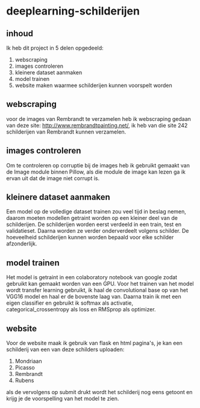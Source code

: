 # deeplearning-schilderijen
## inhoud
Ik heb dit project in 5 delen opgedeeld:
1. webscraping
2. images controleren
3. kleinere dataset aanmaken
4. model trainen
5. website maken waarmee schilderijen kunnen voorspelt worden

## webscraping
voor de images van Rembrandt te verzamelen heb ik webscraping gedaan van deze site: http://www.rembrandtpainting.net/,
ik heb van die site 242 schilderijen van Rembrandt kunnen verzamelen.

## images controleren
Om te controleren op corruptie bij de images heb ik gebruikt gemaakt van de Image module binnen Pillow, als die module de image kan lezen
ga ik ervan uit dat de image niet corrupt is.

## kleinere dataset aanmaken
Een model op de volledige dataset trainen zou veel tijd in beslag nemen, daarom moeten modellen getraint worden op een kleiner deel van de schilderijen. De schilderijen worden eerst verdeeld in een train, test en validatieset. Daarna worden ze verder onderverdeelt volgens schilder. De hoeveelheid schilderijen kunnen worden bepaald voor elke schilder afzonderlijk.

## model trainen
Het model is getraint in een colaboratory notebook van google zodat gebruikt kan gemaakt worden van een GPU. Voor het trainen van het model wordt transfer learning gebruikt, ik haal de convolutional base op van het VGG16 model en haal er de bovenste laag van. Daarna train ik met een eigen classifier en gebruikt ik softmax als activatie, categorical_crossentropy als loss en RMSprop als optimizer.

## website
Voor de website maak ik gebruik van flask en html pagina's, je kan een schilderij van een van deze schilders uploaden:
1. Mondriaan
2. Picasso
3. Rembrandt
4. Rubens

als de vervolgens op submit drukt wordt het schilderij nog eens getoont en krijg je de voorspelling van het model te zien.
